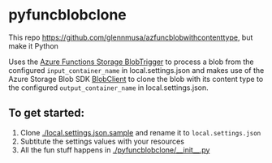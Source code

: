 # pyfuncblobclone
This repo https://github.com/glennmusa/azfuncblobwithcontenttype, but make it Python

Uses the [Azure Functions Storage BlobTrigger](https://docs.microsoft.com/en-us/azure/azure-functions/functions-bindings-storage-blob-trigger?tabs=python#example) to process a blob from the configured `input_container_name` in local.settings.json and makes use of the Azure Storage Blob SDK [BlobClient](https://docs.microsoft.com/en-us/python/api/azure-storage-blob/azure.storage.blob.blobclient?view=azure-python) to clone the blob with its content type to the configured `output_container_name` in local.settings.json.

## To get started:
1. Clone [./local.settings.json.sample](./local.settings.json.sample) and rename it to `local.settings.json`
1. Subtitute the settings values with your resources
1. All the fun stuff happens in [./pyfuncblobclone/\_\_init\_\_.py](pyfuncblobclone/__init__.py)
